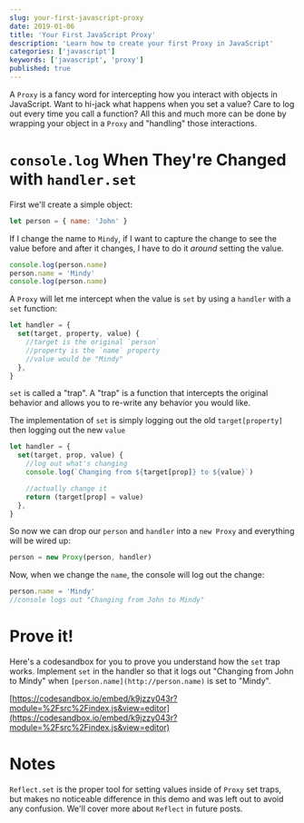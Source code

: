 ```yaml
---
slug: your-first-javascript-proxy
date: 2019-01-06
title: 'Your First JavaScript Proxy'
description: 'Learn how to create your first Proxy in JavaScript'
categories: ['javascript']
keywords: ['javascript', 'proxy']
published: true
---
```


A `Proxy` is a fancy word for intercepting how you interact with objects in JavaScript. Want to hi-jack what happens when you set a value? Care to log out every time you call a function? All this and much more can be done by wrapping your object in a `Proxy` and "handling" those interactions.

# `console.log` When They're Changed with `handler.set`

First we'll create a simple object:

```js
let person = { name: 'John' }
```

If I change the name to `Mindy`, if I want to capture the change to see the value before and after it changes, I have to do it _around_ setting the value.

```js
console.log(person.name)
person.name = 'Mindy'
console.log(person.name)
```

A `Proxy` will let me intercept when the value is `set` by using a `handler` with a `set` function:

```js
let handler = {
  set(target, property, value) {
    //target is the original `person`
    //property is the `name` property
    //value would be "Mindy"
  },
}
```

`set` is called a "trap". A "trap" is a function that intercepts the original behavior and allows you to re-write any behavior you would like.

The implementation of `set` is simply logging out the old `target[property]` then logging out the new `value`

```js
let handler = {
  set(target, prop, value) {
    //log out what's changing
    console.log(`Changing from ${target[prop]} to ${value}`)

    //actually change it
    return (target[prop] = value)
  },
}
```

So now we can drop our `person` and `handler` into a `new Proxy` and everything will be wired up:

```js
person = new Proxy(person, handler)
```

Now, when we change the `name`, the console will log out the change:

```js
person.name = 'Mindy'
//console logs out "Changing from John to Mindy"
```

# Prove it!

Here's a codesandbox for you to prove you understand how the `set` trap works. Implement `set` in the handler so that it logs out "Changing from John to Mindy" when `[person.name](http://person.name)` is set to "Mindy".

[https://codesandbox.io/embed/k9jzzy043r?module=%2Fsrc%2Findex.js&view=editor](https://codesandbox.io/embed/k9jzzy043r?module=%2Fsrc%2Findex.js&view=editor)

# Notes

`Reflect.set` is the proper tool for setting values inside of `Proxy` set traps, but makes no noticeable difference in this demo and was left out to avoid any confusion. We'll cover more about `Reflect` in future posts.
